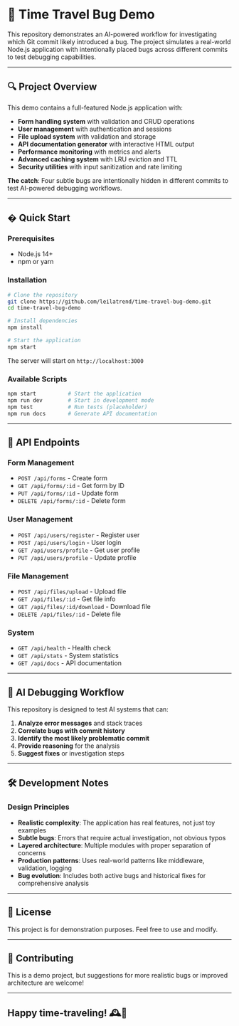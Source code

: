 # 🧠 Time Travel Bug Demo

This repository demonstrates an AI-powered workflow for investigating which Git commit likely introduced a bug. The project simulates a real-world Node.js application with intentionally placed bugs across different commits to test debugging capabilities.

---

## 🔍 Project Overview

This demo contains a full-featured Node.js application with:

- **Form handling system** with validation and CRUD operations
- **User management** with authentication and sessions
- **File upload system** with validation and storage
- **API documentation generator** with interactive HTML output
- **Performance monitoring** with metrics and alerts
- **Advanced caching system** with LRU eviction and TTL
- **Security utilities** with input sanitization and rate limiting

**The catch**: Four subtle bugs are intentionally hidden in different commits to test AI-powered debugging workflows.

---

## � Quick Start

### Prerequisites

- Node.js 14+
- npm or yarn

### Installation

```bash
# Clone the repository
git clone https://github.com/leilatrend/time-travel-bug-demo.git
cd time-travel-bug-demo

# Install dependencies
npm install

# Start the application
npm start
```

The server will start on `http://localhost:3000`

### Available Scripts

```bash
npm start          # Start the application
npm run dev        # Start in development mode
npm test           # Run tests (placeholder)
npm run docs       # Generate API documentation
```

---

## 📡 API Endpoints

### Form Management

- `POST /api/forms` - Create form
- `GET /api/forms/:id` - Get form by ID
- `PUT /api/forms/:id` - Update form
- `DELETE /api/forms/:id` - Delete form

### User Management

- `POST /api/users/register` - Register user
- `POST /api/users/login` - User login
- `GET /api/users/profile` - Get user profile
- `PUT /api/users/profile` - Update profile

### File Management  

- `POST /api/files/upload` - Upload file
- `GET /api/files/:id` - Get file info
- `GET /api/files/:id/download` - Download file
- `DELETE /api/files/:id` - Delete file

### System

- `GET /api/health` - Health check
- `GET /api/stats` - System statistics
- `GET /api/docs` - API documentation

---

## 🤖 AI Debugging Workflow

This repository is designed to test AI systems that can:

1. **Analyze error messages** and stack traces
2. **Correlate bugs with commit history**
3. **Identify the most likely problematic commit**
4. **Provide reasoning** for the analysis
5. **Suggest fixes** or investigation steps

---

## 🛠️ Development Notes

### Design Principles

- **Realistic complexity**: The application has real features, not just toy examples
- **Subtle bugs**: Errors that require actual investigation, not obvious typos
- **Layered architecture**: Multiple modules with proper separation of concerns
- **Production patterns**: Uses real-world patterns like middleware, validation, logging
- **Bug evolution**: Includes both active bugs and historical fixes for comprehensive analysis

---

## 📝 License

This project is for demonstration purposes. Feel free to use and modify.

---

## 🙋 Contributing

This is a demo project, but suggestions for more realistic bugs or improved architecture are welcome!

---

## Happy time-traveling! 🕰️🐛
